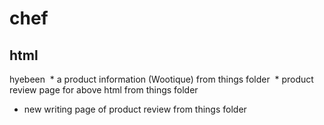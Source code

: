 # chef

## html
hyebeen
  * a product information (Wootique) from things folder
  * product review page for above html from things folder
  * new writing page of product review from things folder
  
